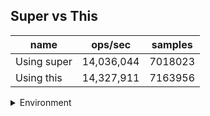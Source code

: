 ## Super vs This

|name|ops/sec|samples|
|-|-|-|
|Using super|14,036,044|7018023|
|Using this|14,327,911|7163956|


<details>
<summary>Environment</summary>

* __Machine:__ linux x64 | 4 vCPUs | 7.6GB Mem
* __Run:__ Thu Sep 26 2024 00:24:53 GMT+0000 (Coordinated Universal Time)
</details>

<!--
{"environment":{"platform":"linux","arch":"x64","cpus":4,"totalMemory":7.597896575927734},"benchmarks":[{"name":"Using super","opsSec":14036044.315714398,"samples":7018023},{"name":"Using this","opsSec":14327911.999964554,"samples":7163956}]}-->
